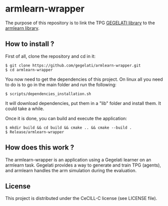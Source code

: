 # armlearn-wrapper
The purpose of this repository is to link the TPG [GEGELATI library](https://github.com/gegelati/gegelati) to the [armlearn library](https://github.com/ggendro/armlearn). 

## How to install ?
First of all, clone the repository and cd in it:
```
$ git clone https://github.com/gegelati/armlearn-wrapper.git
$ cd armlearn-wrapper
```

You now need to get the dependencies of this project.
On linux all you need to do is to go in the main folder and run the following:
```
$ scripts/dependencies_installation.sh
```
It will download dependencies, put them in a "lib" folder and install them.
It could take a while.

Once it is done, you can build and execute the application:
```
$ mkdir build && cd build && cmake .. && cmake --build .
$ Release/armlearn-wrapper
```

## How does this work ?
The armlearn-wrapper is an application using a Gegelati learner on an armlearn task. Gegelati provides a way to generate and train TPG (agents), and armlearn handles the arm simulation during the evaluation.  

## License
This project is distributed under the CeCILL-C license (see LICENSE file).
